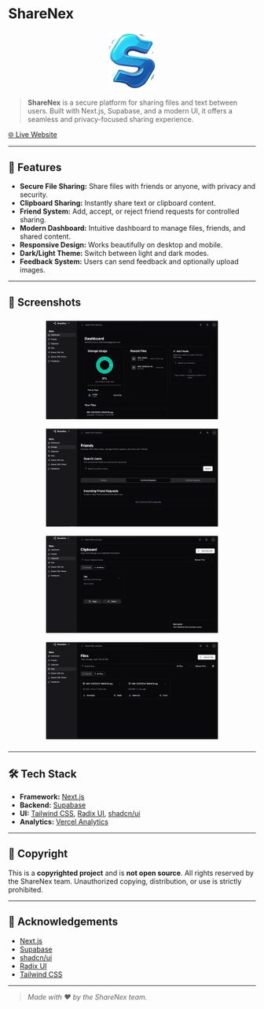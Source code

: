 # ShareNex

<div align="center">
  <img src="public/logo.png" width="97px" height="119.5px" />
</div>

> **ShareNex** is a secure platform for sharing files and text between users. Built with Next.js, Supabase, and a modern UI, it offers a seamless and privacy-focused sharing experience.

[🌐 Live Website](https://share-nex.vercel.app)

---

## 🚀 Features

- **Secure File Sharing:** Share files with friends or anyone, with privacy and security.
- **Clipboard Sharing:** Instantly share text or clipboard content.
- **Friend System:** Add, accept, or reject friend requests for controlled sharing.
- **Modern Dashboard:** Intuitive dashboard to manage files, friends, and shared content.
- **Responsive Design:** Works beautifully on desktop and mobile.
- **Dark/Light Theme:** Switch between light and dark modes.
- **Feedback System:** Users can send feedback and optionally upload images.

---

## 📸 Screenshots

<div align="center">
  <img src="public/dashboard.png" alt="Screenshot 1" width="350" style="margin:8px;"/>
  <img src="public/friends.png" alt="Screenshot 2" width="350" style="margin:8px;"/>
  <img src="public/clipboard.png" alt="Screenshot 1" width="350" style="margin:8px;"/>
  <img src="public/files.png" alt="Screenshot 2" width="350" style="margin:8px;"/>
</div>

---

## 🛠️ Tech Stack

- **Framework:** [Next.js](https://nextjs.org/)
- **Backend:** [Supabase](https://supabase.com/)
- **UI:** [Tailwind CSS](https://tailwindcss.com/), [Radix UI](https://www.radix-ui.com/), [shadcn/ui](https://ui.shadcn.com/)
- **Analytics:** [Vercel Analytics](https://vercel.com/analytics)

---

## 📄 Copyright

This is a **copyrighted project** and is **not open source**. All rights reserved by the ShareNex team. Unauthorized copying, distribution, or use is strictly prohibited.

---

## 🙏 Acknowledgements

- [Next.js](https://nextjs.org/)
- [Supabase](https://supabase.com/)
- [shadcn/ui](https://ui.shadcn.com/)
- [Radix UI](https://www.radix-ui.com/)
- [Tailwind CSS](https://tailwindcss.com/)

---

> _Made with ❤️ by the ShareNex team._